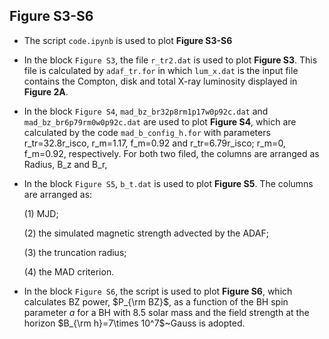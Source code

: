 ## Figure S3-S6

- The script `code.ipynb`  is used to plot **Figure S3-S6**
  
- In the block `Figure S3`, the file `r_tr2.dat`  is used to plot **Figure S3**. This file is calculated by `adaf_tr.for` in which `lum_x.dat` is the input file contains the Compton, disk and total X-ray luminosity displayed in **Figure 2A**.
  
- In the block `Figure S4`,  `mad_bz_br32p8rm1p17w0p92c.dat` and  `mad_bz_br6p79rm0w0p92c.dat`  are used to plot **Figure S4**, which are calculated by the code `mad_b_config_h.for` with parameters r_tr=32.8r_isco, r_m=1.17, f_m=0.92 and r_tr=6.79r_isco; r_m=0, f_m=0.92,  respectively. For both two filed, the columns are arranged as Radius, B_z and B_r,
  
- In the block  `Figure S5`,  `b_t.dat`  is used to plot **Figure S5**. The columns are arranged as: 

  (1) MJD;
  
  (2) the simulated magnetic strength advected by the ADAF;
  
  (3) the truncation radius;
  
  (4)  the MAD criterion.

- In the block  `Figure S6`, the script is used to plot **Figure S6**, which calculates BZ power, $P_{\rm BZ}$, as a function of the BH spin parameter $a$ for a BH with 8.5 solar mass and the field strength at the horizon $B_{\rm h}=7\times 10^7$~Gauss is adopted.
